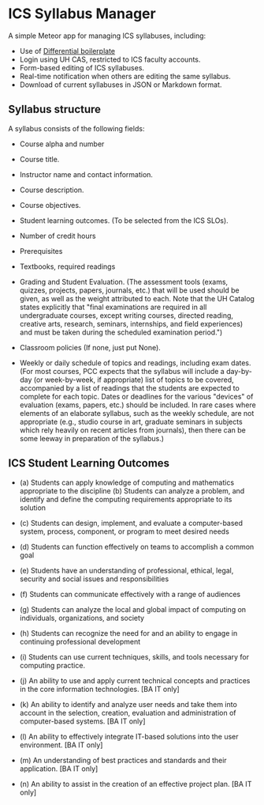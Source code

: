 # ICS Syllabus Manager

A simple Meteor app for managing ICS syllabuses, including:

* Use of [Differential boilerplate](boilerplate.md)
* Login using UH CAS, restricted to ICS faculty accounts.
* Form-based editing of ICS syllabuses.
* Real-time notification when others are editing the same syllabus.
* Download of current syllabuses in JSON or Markdown format.

## Syllabus structure

A syllabus consists of the following fields:

  * Course alpha and number

  * Course title.

  * Instructor name and contact information.

  * Course description.

  * Course objectives.

  * Student learning outcomes. (To be selected from the ICS SLOs).

  * Number of credit hours

  * Prerequisites

  * Textbooks, required readings

  * Grading and Student Evaluation. (The assessment tools (exams, quizzes, projects, papers, journals, etc.) that will be used should be given, as well as the weight attributed to each. Note that the UH Catalog states explicitly that "final examinations are required in all undergraduate courses, except writing courses, directed reading, creative arts, research, seminars, internships, and field experiences) and must be taken during the scheduled examination period.")

  * Classroom policies (If none, just put None).

  * Weekly or daily schedule of topics and readings, including exam dates. (For most courses, PCC expects that the syllabus will include a day-by-day (or week-by-week, if appropriate) list of topics to be covered, accompanied by a list of readings that the students are expected to complete for each topic. Dates or deadlines for the various "devices" of evaluation (exams, papers, etc.) should be included. In rare cases where elements of an elaborate syllabus, such as the weekly schedule, are not appropriate (e.g., studio course in art, graduate seminars in subjects which rely heavily on recent articles from journals), then there can be some leeway in preparation of the syllabus.)

## ICS Student Learning Outcomes

  * (a) Students can apply knowledge of computing and mathematics appropriate to the discipline (b) Students can analyze a problem, and identify and define the computing requirements appropriate to its solution

  * (c) Students can design, implement, and evaluate a computer-based system, process, component, or program to meet desired needs

  * (d) Students can function effectively on teams to accomplish a common goal

  * (e) Students have an understanding of professional, ethical, legal, security and social issues and responsibilities

  * (f) Students can communicate effectively with a range of audiences

  * (g) Students can analyze the local and global impact of computing on individuals, organizations, and society

  * (h) Students can recognize the need for and an ability to engage in continuing professional development

  * (i) Students can use current techniques, skills, and tools necessary for computing practice.

  * (j) An ability to use and apply current technical concepts and practices in the core information technologies. [BA IT only]

  * (k) An ability to identify and analyze user needs and take them into account in the selection, creation, evaluation and administration of computer-based systems. [BA IT only]

  * (l) An ability to effectively integrate IT-based solutions into the user environment. [BA IT only]

  * (m) An understanding of best practices and standards and their application. [BA IT only]

  * (n) An ability to assist in the creation of an effective project plan. [BA IT only]


